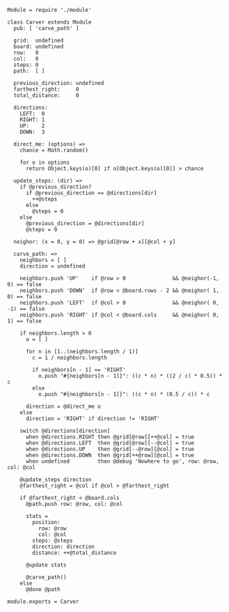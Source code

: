     Module = require './module'

    class Carver extends Module
      pub: [ 'carve_path' ]

      grid:  undefined
      board: undefined
      row:   0
      col:   0
      steps: 0
      path:  [ ]

      previous_direction: undefined
      farthest_right:     0
      total_distance:     0

      directions:
        LEFT:  0
        RIGHT: 1
        UP:    2
        DOWN:  3

      direct_me: (options) =>
        chance = Math.random()

        for o in options
          return Object.keys(o)[0] if o[Object.keys(o)[0]] > chance

      update_steps: (dir) =>
        if @previous_direction?
          if @previous_direction == @directions[dir]
            ++@steps
          else
            @steps = 0
        else
          @previous_direction = @directions[dir]
          @steps = 0

      neighor: (x = 0, y = 0) => @grid[@row + x][@col + y]

      carve_path: =>
        neighbors = [ ]
        direction = undefined

        neighbors.push 'UP'    if @row > 0               && @neighor(-1,  0) == false
        neighbors.push 'DOWN'  if @row < @board.rows - 2 && @neighor( 1,  0) == false
        neighbors.push 'LEFT'  if @col > 0               && @neighor( 0, -1) == false
        neighbors.push 'RIGHT' if @col < @board.cols     && @neighor( 0,  1) == false

        if neighbors.length > 0
          o = [ ]

          for n in [1..(neighbors.length / 1)]
            c = 1 / neighbors.length

            if neighbors[n - 1] == 'RIGHT'
              o.push "#{neighbors[n - 1]}": ((c * n) * ((2 / c) * 0.5)) * c
            else
              o.push "#{neighbors[n - 1]}": ((c * n) * (0.5 / c)) * c

          direction = @direct_me o
        else
          direction = 'RIGHT' if direction != 'RIGHT'

        switch @directions[direction]
          when @directions.RIGHT then @grid[@row][++@col] = true
          when @directions.LEFT  then @grid[@row][--@col] = true
          when @directions.UP    then @grid[--@row][@col] = true
          when @directions.DOWN  then @grid[++@row][@col] = true
          when undefined         then @debug 'Nowhere to go', row: @row, col: @col

        @update_steps direction
        @farthest_right = @col if @col > @farthest_right

        if @farthest_right < @board.cols
          @path.push row: @row, col: @col

          stats =
            position:
              row: @row
              col: @col
            steps: @steps
            direction: direction
            distance: ++@total_distance

          @update stats

          @carve_path()
        else
          @done @path

    module.exports = Carver
